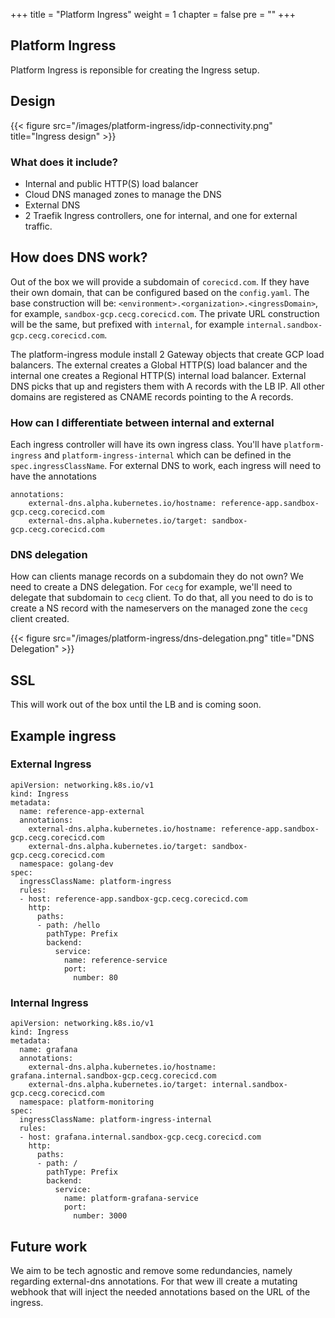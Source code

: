 +++
title = "Platform Ingress"
weight = 1
chapter = false
pre = ""
+++

## Platform Ingress
Platform Ingress is reponsible for creating the Ingress setup.


## Design
{{< figure src="/images/platform-ingress/idp-connectivity.png" title="Ingress design" >}}

### What does it include?
* Internal and public HTTP(S) load balancer
* Cloud DNS managed zones to manage the DNS
* External DNS
* 2 Traefik Ingress controllers, one for internal, and one for external traffic.

## How does DNS work?

Out of the box we will provide a subdomain of `corecicd.com`. If they have their own domain, that can be configured based on the `config.yaml`. The base construction will be:
`<environment>.<organization>.<ingressDomain>`, for example, `sandbox-gcp.cecg.corecicd.com`. The private URL construction will be the same, but prefixed with `internal`, for example `internal.sandbox-gcp.cecg.corecicd.com`.

The platform-ingress module install 2 Gateway objects that create GCP load balancers. The external creates a Global HTTP(S) load balancer and the internal one creates a Regional HTTP(S) internal load balancer. External DNS picks that up and registers them with A records with the LB IP. All other domains are registered as CNAME records pointing to the A records.

### How can I differentiate between internal and external

Each ingress controller will have its own ingress class. You'll have `platform-ingress` and `platform-ingress-internal` which can be defined in the `spec.ingressClassName`.
For external DNS to work, each ingress will need to have the annotations
```
annotations:
    external-dns.alpha.kubernetes.io/hostname: reference-app.sandbox-gcp.cecg.corecicd.com
    external-dns.alpha.kubernetes.io/target: sandbox-gcp.cecg.corecicd.com
```

### DNS delegation
How can clients manage records on a subdomain they do not own? We need to create a DNS delegation.
For `cecg` for example, we'll need to delegate that subdomain to `cecg` client. 
To do that, all you need to do is to create a NS record with the nameservers on the managed zone the `cecg` client created. 

{{< figure src="/images/platform-ingress/dns-delegation.png" title="DNS Delegation" >}}



## SSL
This will work out of the box until the LB and is coming soon.

## Example ingress
### External Ingress
```
apiVersion: networking.k8s.io/v1
kind: Ingress
metadata:
  name: reference-app-external
  annotations:
    external-dns.alpha.kubernetes.io/hostname: reference-app.sandbox-gcp.cecg.corecicd.com
    external-dns.alpha.kubernetes.io/target: sandbox-gcp.cecg.corecicd.com
  namespace: golang-dev
spec:
  ingressClassName: platform-ingress
  rules:
  - host: reference-app.sandbox-gcp.cecg.corecicd.com
    http:
      paths:
      - path: /hello
        pathType: Prefix
        backend:
          service:
            name: reference-service
            port:
              number: 80
```

### Internal Ingress
```
apiVersion: networking.k8s.io/v1
kind: Ingress
metadata:
  name: grafana
  annotations:
    external-dns.alpha.kubernetes.io/hostname: grafana.internal.sandbox-gcp.cecg.corecicd.com
    external-dns.alpha.kubernetes.io/target: internal.sandbox-gcp.cecg.corecicd.com
  namespace: platform-monitoring
spec:
  ingressClassName: platform-ingress-internal
  rules:
  - host: grafana.internal.sandbox-gcp.cecg.corecicd.com
    http:
      paths:
      - path: /
        pathType: Prefix
        backend:
          service:
            name: platform-grafana-service
            port:
              number: 3000

```

## Future work
We aim to be tech agnostic and remove some redundancies, namely regarding external-dns annotations. For that wew ill create a mutating webhook that will inject the needed annotations based on the URL of the ingress.